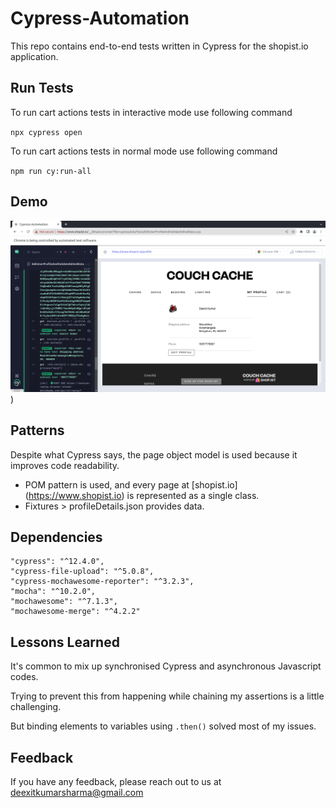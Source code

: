 # Cypress-Automation

This repo contains end-to-end tests written in Cypress for the shopist.io application.

## Run Tests

To run cart actions tests in interactive mode use following command

`npx cypress open`

To run cart actions tests in normal mode use following command

`npm run cy:run-all`

## Demo

![App Screenshot](cypress/screenshots/Screenshot%20from%202023-01-25%2015-40-50.png))

## Patterns

Despite what Cypress says, the page object model is used because it improves code readability.

- POM pattern is used, and every page at [shopist.io] (https://www.shopist.io) is represented as a single class.
- Fixtures > profileDetails.json provides data.

## Dependencies

    "cypress": "^12.4.0",
    "cypress-file-upload": "^5.0.8",
    "cypress-mochawesome-reporter": "^3.2.3",
    "mocha": "^10.2.0",
    "mochawesome": "^7.1.3",
    "mochawesome-merge": "^4.2.2"

## Lessons Learned

It's common to mix up synchronised Cypress and asynchronous Javascript codes.

Trying to prevent this from happening while chaining my assertions is a little challenging.

But binding elements to variables using `.then()` solved most of my issues.

## Feedback

If you have any feedback, please reach out to us at deexitkumarsharma@gmail.com
